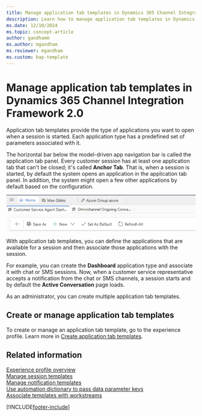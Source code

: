 ```yaml
---
title: Manage application tab templates in Dynamics 365 Channel Integration Framework 2.0 
description: Learn how to manage application tab templates in Dynamics 365 Channel Integration Framework 2.0.
ms.date: 12/10/2024
ms.topic: concept-article
author: gandhamm
ms.author: mgandham
ms.reviewer: mgandham
ms.custom: bap-template 
---
```


# Manage application tab templates in Dynamics 365 Channel Integration Framework 2.0

Application tab templates provide the type of applications you want to open when a session is started. Each application type has a predefined set of parameters associated with it.

The horizontal bar below the model-driven app navigation bar is called the application tab panel. Every customer session has at least one application tab that can't be closed; it's called **Anchor Tab**. That is, when a session is started, by default the system opens an application in the application tab panel. In addition, the system might open a few other applications by default based on the configuration. 

![Application tab panel.](../../media/app-tab.png "Application tab panel")  

With application tab templates, you can define the applications that are available for a session and then associate those applications with the session. 

For example, you can create the **Dashboard** application type and associate it with chat or SMS sessions. Now, when a customer service representative accepts a notification from the chat or SMS channels, a session starts and by default the **Active Conversation** page loads.

As an administrator, you can create multiple application tab templates.

## Create or manage application tab templates

To create or manage an application tab template, go to the experience profile. Learn more in [Create application tab templates](../../../customer-service/administer/application-tab-templates.md#create-application-tab-templates).

## Related information

[Experience profile overview](../../../customer-service/administer/overview.md)  
[Manage session templates](session-templates-cif.md)   
[Manage notification templates](notification-templates-cif.md)   
[Use automation dictionary to pass data parameter keys](automation-dictionary-keys-cif.md)  
[Associate templates with workstreams](associate-templates-cif.md)    


[!INCLUDE[footer-include](../../../includes/footer-banner.md)]
